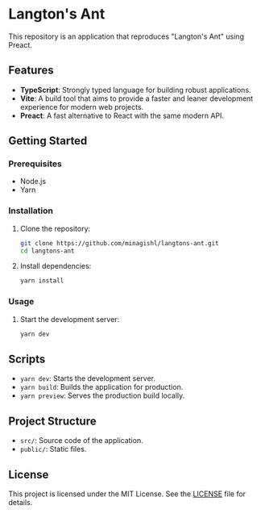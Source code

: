 # Langton's Ant

This repository is an application that reproduces "Langton's Ant" using Preact.

## Features

- **TypeScript**: Strongly typed language for building robust applications.
- **Vite**: A build tool that aims to provide a faster and leaner development experience for modern web projects.
- **Preact**: A fast alternative to React with the same modern API.

## Getting Started

### Prerequisites

- Node.js
- Yarn

### Installation

1. Clone the repository:

   ```sh
   git clone https://github.com/minagishl/langtons-ant.git
   cd langtons-ant
   ```

2. Install dependencies:
   ```sh
   yarn install
   ```

### Usage

1. Start the development server:

   ```sh
   yarn dev
   ```

## Scripts

- `yarn dev`: Starts the development server.
- `yarn build`: Builds the application for production.
- `yarn preview`: Serves the production build locally.

## Project Structure

- `src/`: Source code of the application.
- `public/`: Static files.

## License

This project is licensed under the MIT License. See the [LICENSE](./LICENSE) file for details.
